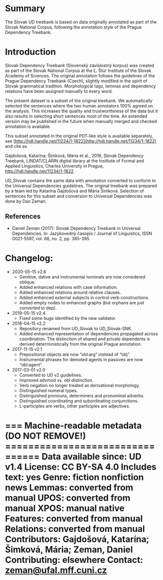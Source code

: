 # Summary

The Slovak UD treebank is based on data originally annotated as part of the
Slovak National Corpus, following the annotation style of the Prague
Dependency Treebank.


# Introduction

Slovak Dependency Treebank (Slovenský závislostný korpus) was created as part
of the Slovak National Corpus at the Ľ. Štúr Institute of the Slovak Academy of
Sciences. The original annotation follows the guidelines of the Prague
Dependency Treebank (Czech), slightly modified in the spirit of Slovak
grammatical tradition. Morphological tags, lemmas and dependency relations have
been assigned manually to every word.

The present dataset is a subset of the original treebank. We automatically
selected the sentences where the two human annotators 100% agreed on the
analysis. This increases the quality and trustworthiness of the data but it
also results in selecting short sentences most of the time. An extended version
may be published in the future when manually merged and checked annotation is
available.

This subset annotated in the original PDT-like style is available separately,
see [http://hdl.handle.net/11234/1-1822](http://hdl.handle.net/11234/1-1822)
and cite as

Gajdošová, Katarína; Šimková, Mária et al., 2016,
  Slovak Dependency Treebank,
  LINDAT/CLARIN digital library at the Institute of Formal and Applied
  Linguistics, Charles University in Prague,
  http://hdl.handle.net/11234/1-1822.

UD_Slovak contains the same data with annotation converted to conform to the
Universal Dependencies guidelines. The original treebank was prepared by a team
led by Katarína Gajdošová and Mária Šimková. Selection of sentences for this
subset and conversion to Universal Dependencies was done by Dan Zeman.

## References

* Daniel Zeman (2017):
  Slovak Dependency Treebank in Universal Dependencies.
  In: Jazykovedný časopis / Journal of Linguistics, ISSN 0021-5597,
  vol. 68, no. 2, pp. 385-395


# Changelog:

* 2020-05-15 v2.6
  * Genitive, dative and instrumental nominals are now considered oblique.
  * Added enhanced relations with case information.
  * Added enhanced relations around relative clauses.
  * Added enhanced external subjects in control verb constructions.
  * Added empty nodes to enhanced graphs (but orphans are just converted to dep).
* 2019-05-15 v2.4
  * Fixed some bugs identified by the new validator.
* 2018-04-15 v2.2
  * Repository renamed from UD_Slovak to UD_Slovak-SNK.
  * Added enhanced representation of dependencies propagated across coordination.
    The distinction of shared and private dependents is derived deterministically from the original Prague annotation.
* 2017-11-15 v2.1
  * Prepositional objects are now “obl:arg” instead of “obj”.
  * Instrumental phrases for demoted agents in passives are now “obl:agent”.
* 2017-03-01 v2.0
  * Converted to UD v2 guidelines.
  * Improved advmod vs. obl distinction.
  * Verb negation no longer treated as derivational morphology.
  * Distinguished numeral types.
  * Distinguished pronouns, determiners and pronominal adverbs.
  * Distinguished coordinating and subordinating conjunctions.
  * L-participles are verbs, other participles are adjectives.


=== Machine-readable metadata (DO NOT REMOVE!) ================================
Data available since: UD v1.4
License: CC BY-SA 4.0
Includes text: yes
Genre: fiction nonfiction news
Lemmas: converted from manual
UPOS: converted from manual
XPOS: manual native
Features: converted from manual
Relations: converted from manual
Contributors: Gajdošová, Katarína; Šimková, Mária; Zeman, Daniel
Contributing: elsewhere
Contact: zeman@ufal.mff.cuni.cz
===============================================================================
